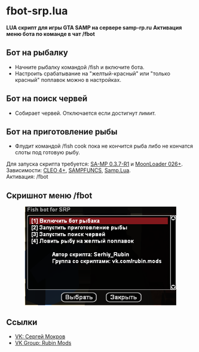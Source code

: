 # **fbot-srp.lua**
**LUA скрипт для игры GTA SAMP на сервере samp-rp.ru**
**Активация меню бота по команде в чат /fbot**


## **Бот на рыбалку**
* Начните рыбалку командой /fish и включите бота. 
* Настроить срабатывание на "желтый-красный" или "только красный" поплавок можно в настройках.

## **Бот на поиск червей**
* Собирает червей. Отключается если достигнут лимит.

## **Бот на приготовление рыбы**
* Флудит командой /fish cook пока не кончится рыба либо не кончатся слоты под готовую рыбу.

Для запуска скрипта требуется: [SA-MP 0.3.7-R1](http://files.sa-mp.com/sa-mp-0.3.7-install.exe) и [MoonLoader 026+](http://blast.hk/moonloader/download.php).  
Зависимости: [CLEO 4+](http://cleo.li/?lang=ru), [SAMPFUNCS](https://www.blast.hk/attachments/22939/), [Samp.Lua](https://github.com/THE-FYP/SAMP.Lua/releases/download/v2.2.0/samp-lua-v2.2.0.zip).  
Активация: /fbot

## **Скришнот меню /fbot**
<p align="center">
  <img src="https://github.com/Serhiy-Rubin/fish-bot-samp-rp/blob/main/screen/menu.png?raw=true" alt="Sublime's custom image"/>
</p>

## Ссылки
* [VK: Сергей Мокров](https://vk.com/seryogamokrov)
* [VK Group: Rubin Mods](https://vk.com/rubin.mods)